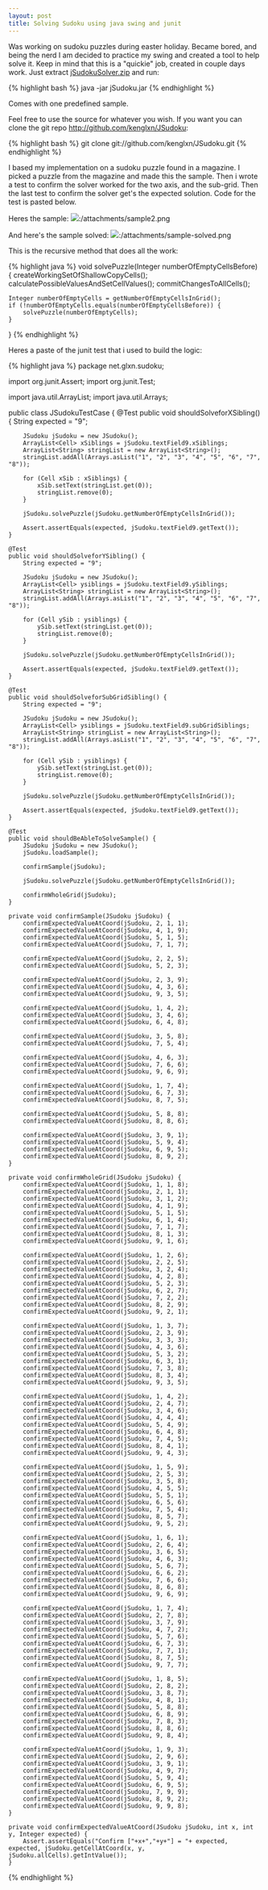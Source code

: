 ```yaml
---
layout: post
title: Solving Sudoku using java swing and junit
---
```


Was working on sudoku puzzles during easter holiday. Became bored, and being the nerd I am decided to practice my swing and created a tool to help solve it.
Keep in mind that this is a "quickie" job, created in couple days work.
Just extract [jSudokuSolver.zip](https://github.com/kenglxn/JSudoku/raw/master/dist/jSudokuSolver.zip) and run:

{% highlight bash %}
java -jar jSudoku.jar
{% endhighlight %}

Comes with one predefined sample.

Feel free to use the source for whatever you wish.
If you want you can clone the git repo <http://github.com/kenglxn/JSudoku>:

{% highlight bash %}
git clone git://github.com/kenglxn/JSudoku.git
{% endhighlight %}

I based my implementation on a sudoku puzzle found in a magazine. I picked a puzzle from the magazine and made this the sample. Then i wrote a test to confirm the solver worked for the two axis, and the sub-grid. Then the last test to confirm the solver get's the expected solution. Code for the test is pasted below.

Heres the sample:
![](/attachments/sample2.png):/attachments/sample2.png

And here's the sample solved:
![](/attachments/sample-solved.png):/attachments/sample-solved.png

This is the recursive method that does all the work:

{% highlight java %}
void solvePuzzle(Integer numberOfEmptyCellsBefore) {
	createWorkingSetOfShallowCopyCells();
	calculatePossibleValuesAndSetCellValues();
	commitChangesToAllCells();

	Integer numberOfEmptyCells = getNumberOfEmptyCellsInGrid();
	if (!numberOfEmptyCells.equals(numberOfEmptyCellsBefore)) {
		solvePuzzle(numberOfEmptyCells);
	}
}
{% endhighlight %}

Heres a paste of the junit test that i used to build the logic:

{% highlight java %}
package net.glxn.sudoku;

import org.junit.Assert;
import org.junit.Test;

import java.util.ArrayList;
import java.util.Arrays;

public class JSudokuTestCase {
    @Test
    public void shouldSolveforXSibling() {
        String expected = "9";

        JSudoku jSudoku = new JSudoku();
        ArrayList<Cell> xSiblings = jSudoku.textField9.xSiblings;
        ArrayList<String> stringList = new ArrayList<String>();
        stringList.addAll(Arrays.asList("1", "2", "3", "4", "5", "6", "7", "8"));

        for (Cell xSib : xSiblings) {
            xSib.setText(stringList.get(0));
            stringList.remove(0);
        }

        jSudoku.solvePuzzle(jSudoku.getNumberOfEmptyCellsInGrid());

        Assert.assertEquals(expected, jSudoku.textField9.getText());
    }

    @Test
    public void shouldSolveforYSibling() {
        String expected = "9";

        JSudoku jSudoku = new JSudoku();
        ArrayList<Cell> ysiblings = jSudoku.textField9.ySiblings;
        ArrayList<String> stringList = new ArrayList<String>();
        stringList.addAll(Arrays.asList("1", "2", "3", "4", "5", "6", "7", "8"));

        for (Cell ySib : ysiblings) {
            ySib.setText(stringList.get(0));
            stringList.remove(0);
        }

        jSudoku.solvePuzzle(jSudoku.getNumberOfEmptyCellsInGrid());

        Assert.assertEquals(expected, jSudoku.textField9.getText());
    }

    @Test
    public void shouldSolveforSubGridSibling() {
        String expected = "9";

        JSudoku jSudoku = new JSudoku();
        ArrayList<Cell> ysiblings = jSudoku.textField9.subGridSiblings;
        ArrayList<String> stringList = new ArrayList<String>();
        stringList.addAll(Arrays.asList("1", "2", "3", "4", "5", "6", "7", "8"));

        for (Cell ySib : ysiblings) {
            ySib.setText(stringList.get(0));
            stringList.remove(0);
        }

        jSudoku.solvePuzzle(jSudoku.getNumberOfEmptyCellsInGrid());

        Assert.assertEquals(expected, jSudoku.textField9.getText());
    }

    @Test
    public void shouldBeAbleToSolveSample() {
        JSudoku jSudoku = new JSudoku();
        jSudoku.loadSample();

        confirmSample(jSudoku);

        jSudoku.solvePuzzle(jSudoku.getNumberOfEmptyCellsInGrid());

        confirmWholeGrid(jSudoku);
    }

    private void confirmSample(JSudoku jSudoku) {
        confirmExpectedValueAtCoord(jSudoku, 2, 1, 1);
        confirmExpectedValueAtCoord(jSudoku, 4, 1, 9);
        confirmExpectedValueAtCoord(jSudoku, 5, 1, 5);
        confirmExpectedValueAtCoord(jSudoku, 7, 1, 7);

        confirmExpectedValueAtCoord(jSudoku, 2, 2, 5);
        confirmExpectedValueAtCoord(jSudoku, 5, 2, 3);

        confirmExpectedValueAtCoord(jSudoku, 2, 3, 9);
        confirmExpectedValueAtCoord(jSudoku, 4, 3, 6);
        confirmExpectedValueAtCoord(jSudoku, 9, 3, 5);

        confirmExpectedValueAtCoord(jSudoku, 1, 4, 2);
        confirmExpectedValueAtCoord(jSudoku, 3, 4, 6);
        confirmExpectedValueAtCoord(jSudoku, 6, 4, 8);

        confirmExpectedValueAtCoord(jSudoku, 3, 5, 8);
        confirmExpectedValueAtCoord(jSudoku, 7, 5, 4);

        confirmExpectedValueAtCoord(jSudoku, 4, 6, 3);
        confirmExpectedValueAtCoord(jSudoku, 7, 6, 6);
        confirmExpectedValueAtCoord(jSudoku, 9, 6, 9);

        confirmExpectedValueAtCoord(jSudoku, 1, 7, 4);
        confirmExpectedValueAtCoord(jSudoku, 6, 7, 3);
        confirmExpectedValueAtCoord(jSudoku, 8, 7, 5);

        confirmExpectedValueAtCoord(jSudoku, 5, 8, 8);
        confirmExpectedValueAtCoord(jSudoku, 8, 8, 6);

        confirmExpectedValueAtCoord(jSudoku, 3, 9, 1);
        confirmExpectedValueAtCoord(jSudoku, 5, 9, 4);
        confirmExpectedValueAtCoord(jSudoku, 6, 9, 5);
        confirmExpectedValueAtCoord(jSudoku, 8, 9, 2);
    }

    private void confirmWholeGrid(JSudoku jSudoku) {
        confirmExpectedValueAtCoord(jSudoku, 1, 1, 8);
        confirmExpectedValueAtCoord(jSudoku, 2, 1, 1);
        confirmExpectedValueAtCoord(jSudoku, 3, 1, 2);
        confirmExpectedValueAtCoord(jSudoku, 4, 1, 9);
        confirmExpectedValueAtCoord(jSudoku, 5, 1, 5);
        confirmExpectedValueAtCoord(jSudoku, 6, 1, 4);
        confirmExpectedValueAtCoord(jSudoku, 7, 1, 7);
        confirmExpectedValueAtCoord(jSudoku, 8, 1, 3);
        confirmExpectedValueAtCoord(jSudoku, 9, 1, 6);

        confirmExpectedValueAtCoord(jSudoku, 1, 2, 6);
        confirmExpectedValueAtCoord(jSudoku, 2, 2, 5);
        confirmExpectedValueAtCoord(jSudoku, 3, 2, 4);
        confirmExpectedValueAtCoord(jSudoku, 4, 2, 8);
        confirmExpectedValueAtCoord(jSudoku, 5, 2, 3);
        confirmExpectedValueAtCoord(jSudoku, 6, 2, 7);
        confirmExpectedValueAtCoord(jSudoku, 7, 2, 2);
        confirmExpectedValueAtCoord(jSudoku, 8, 2, 9);
        confirmExpectedValueAtCoord(jSudoku, 9, 2, 1);

        confirmExpectedValueAtCoord(jSudoku, 1, 3, 7);
        confirmExpectedValueAtCoord(jSudoku, 2, 3, 9);
        confirmExpectedValueAtCoord(jSudoku, 3, 3, 3);
        confirmExpectedValueAtCoord(jSudoku, 4, 3, 6);
        confirmExpectedValueAtCoord(jSudoku, 5, 3, 2);
        confirmExpectedValueAtCoord(jSudoku, 6, 3, 1);
        confirmExpectedValueAtCoord(jSudoku, 7, 3, 8);
        confirmExpectedValueAtCoord(jSudoku, 8, 3, 4);
        confirmExpectedValueAtCoord(jSudoku, 9, 3, 5);

        confirmExpectedValueAtCoord(jSudoku, 1, 4, 2);
        confirmExpectedValueAtCoord(jSudoku, 2, 4, 7);
        confirmExpectedValueAtCoord(jSudoku, 3, 4, 6);
        confirmExpectedValueAtCoord(jSudoku, 4, 4, 4);
        confirmExpectedValueAtCoord(jSudoku, 5, 4, 9);
        confirmExpectedValueAtCoord(jSudoku, 6, 4, 8);
        confirmExpectedValueAtCoord(jSudoku, 7, 4, 5);
        confirmExpectedValueAtCoord(jSudoku, 8, 4, 1);
        confirmExpectedValueAtCoord(jSudoku, 9, 4, 3);

        confirmExpectedValueAtCoord(jSudoku, 1, 5, 9);
        confirmExpectedValueAtCoord(jSudoku, 2, 5, 3);
        confirmExpectedValueAtCoord(jSudoku, 3, 5, 8);
        confirmExpectedValueAtCoord(jSudoku, 4, 5, 5);
        confirmExpectedValueAtCoord(jSudoku, 5, 5, 1);
        confirmExpectedValueAtCoord(jSudoku, 6, 5, 6);
        confirmExpectedValueAtCoord(jSudoku, 7, 5, 4);
        confirmExpectedValueAtCoord(jSudoku, 8, 5, 7);
        confirmExpectedValueAtCoord(jSudoku, 9, 5, 2);

        confirmExpectedValueAtCoord(jSudoku, 1, 6, 1);
        confirmExpectedValueAtCoord(jSudoku, 2, 6, 4);
        confirmExpectedValueAtCoord(jSudoku, 3, 6, 5);
        confirmExpectedValueAtCoord(jSudoku, 4, 6, 3);
        confirmExpectedValueAtCoord(jSudoku, 5, 6, 7);
        confirmExpectedValueAtCoord(jSudoku, 6, 6, 2);
        confirmExpectedValueAtCoord(jSudoku, 7, 6, 6);
        confirmExpectedValueAtCoord(jSudoku, 8, 6, 8);
        confirmExpectedValueAtCoord(jSudoku, 9, 6, 9);

        confirmExpectedValueAtCoord(jSudoku, 1, 7, 4);
        confirmExpectedValueAtCoord(jSudoku, 2, 7, 8);
        confirmExpectedValueAtCoord(jSudoku, 3, 7, 9);
        confirmExpectedValueAtCoord(jSudoku, 4, 7, 2);
        confirmExpectedValueAtCoord(jSudoku, 5, 7, 6);
        confirmExpectedValueAtCoord(jSudoku, 6, 7, 3);
        confirmExpectedValueAtCoord(jSudoku, 7, 7, 1);
        confirmExpectedValueAtCoord(jSudoku, 8, 7, 5);
        confirmExpectedValueAtCoord(jSudoku, 9, 7, 7);

        confirmExpectedValueAtCoord(jSudoku, 1, 8, 5);
        confirmExpectedValueAtCoord(jSudoku, 2, 8, 2);
        confirmExpectedValueAtCoord(jSudoku, 3, 8, 7);
        confirmExpectedValueAtCoord(jSudoku, 4, 8, 1);
        confirmExpectedValueAtCoord(jSudoku, 5, 8, 8);
        confirmExpectedValueAtCoord(jSudoku, 6, 8, 9);
        confirmExpectedValueAtCoord(jSudoku, 7, 8, 3);
        confirmExpectedValueAtCoord(jSudoku, 8, 8, 6);
        confirmExpectedValueAtCoord(jSudoku, 9, 8, 4);

        confirmExpectedValueAtCoord(jSudoku, 1, 9, 3);
        confirmExpectedValueAtCoord(jSudoku, 2, 9, 6);
        confirmExpectedValueAtCoord(jSudoku, 3, 9, 1);
        confirmExpectedValueAtCoord(jSudoku, 4, 9, 7);
        confirmExpectedValueAtCoord(jSudoku, 5, 9, 4);
        confirmExpectedValueAtCoord(jSudoku, 6, 9, 5);
        confirmExpectedValueAtCoord(jSudoku, 7, 9, 9);
        confirmExpectedValueAtCoord(jSudoku, 8, 9, 2);
        confirmExpectedValueAtCoord(jSudoku, 9, 9, 8);
    }

    private void confirmExpectedValueAtCoord(JSudoku jSudoku, int x, int y, Integer expected) {
        Assert.assertEquals("Confirm ["+x+","+y+"] = "+ expected, expected, jSudoku.getCellAtCoord(x, y, jSudoku.allCells).getIntValue());
    }
{% endhighlight %}
